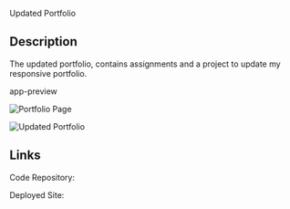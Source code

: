Updated Portfolio

## Description

The updated portfolio, contains assignments and a project to update my responsive portfolio.

app-preview

![Portfolio Page](https://user-images.githubusercontent.com/65749636/110235007-973d0780-7ee2-11eb-9426-42c000bbd20e.PNG)

![Updated Portfolio](https://user-images.githubusercontent.com/65749636/110235013-9f954280-7ee2-11eb-9af5-46fba978a449.PNG)


## Links

Code Repository:  

Deployed Site: 
